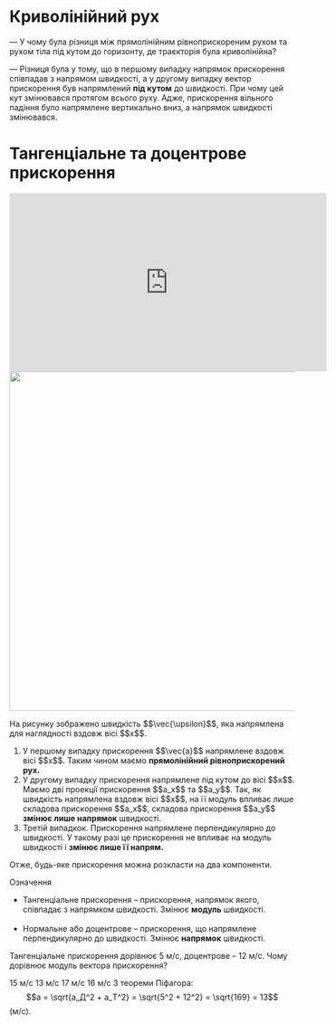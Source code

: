 # Криволiнiйний рух

<span class="p1">— У чому була рiзниця мiж прямолiнiйним рiвноприскореним рухом та рухом тiла пiд кутом до горизонту, де траєкторiя була криволiнiйна?</span>

— Рiзниця була у тому, що в першому випадку напрямок прискорення спiвпадав з напрямом швидкостi, а у другому випадку вектор прискорення був напрямлений <b>пiд кутом</b> до швидкостi. При чому цей кут змiнювався протягом всього руху. Адже, прискорення вiльного падiння було напрямлене вертикально вниз, а напрямок швидкостi змiнювався.

# Тангенцiальне та доцентрове прискорення

<div class="space"><div class="fluidMedia">
<iframe width="560" height="315" src="https://youtu.be/hcLpJc_JgKw" frameborder="0" allowfullscreen></iframe>
</div></div>

<div class="space"><img class="image" width="600" src="https://rawgit.com/chudaol/ed-era-book-physics/master/images/chapter_3/10.png"></div>

<p class="p3">На рисунку зображено швидкiсть $$\vec{\upsilon}$$, яка напрямлена для наглядностi вздовж вiсi $$x$$.</p>

<ol>
<div class="space"><li>
У першому випадку прискорення $$\vec{a}$$ напрямлене вздовж вiсi $$x$$. Таким чином маємо <b>прямолiнiйний рiвноприскорений рух.</b></div>
</li>
<div class="space"><li>
У другому випадку прискорення напрямлене пiд кутом до вiсi $$x$$. Маємо двi проекцiї прискорення $$a_x$$ та $$a_y$$. Так, як швидкiсть напрямлена вздовж вiсi $$x$$, на її модуль впливає лише складова прискорення $$a_x$$, складова прискорення $$a_y$$ <b>змiнює лише напрямок</b> швидкостi.</div>
</li>
<div class="space"><li>
Третiй випадкок. Прискорення напрямлене перпендикулярно до швидкостi. У такому разi це прискорення не впливає на модуль швидкостi i <b>змiнює лише її напрям.</b></div>
</li>
</ol>

<div class="space"><p class="p3">Отже, будь-яке прискорення можна розкласти на два компоненти.</p></div>

<div class="eoz-wrap">
<span class="eoz">Означення</span>
<div class="eoz-text">
<ul>
<li>
<span class="p1">Тангенцiальне прискорення</span> – прискорення, напрямок якого, спiвпадає з напрямком швидкостi. Змiнює <b>модуль</b> швидкостi.<br>
<br>
</li>
<li>
<span class="p1">Нормальне або доцентрове</span> – прискорення, що напрямлене перпендикулярно до швидкостi. Змiнює <b>напрямок</b> швидкостi.
</li>
</ul>
</div>
</div>

<quiz correctLabel="correct!" incorrectLabel="incorrect!" checkLabel="check ansert">
<question>
<p>Тангенцiальне прискорення дорiвнює 5 м/с, доцентрове – 12 м/с. Чому дорiвнює модуль вектора прискорення?</p>
 
<answer>15 м/с</answer>
<answer correct>13 м/с</answer>
<answer>17 м/с</answer>
<answer>16 м/с</answer>
<explanation>
З теореми Піфагора:
$$a = \sqrt{a_Д^2 + a_Т^2} = \sqrt{5^2 + 12^2} = \sqrt{169} = 13$$ (м/с).
</explanation>
</question>
</quiz>